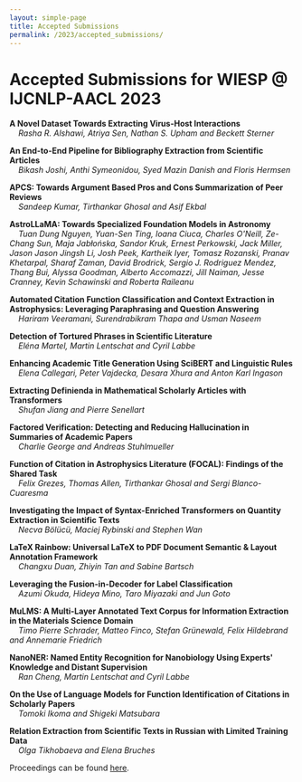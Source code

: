 ```yaml
---
layout: simple-page
title: Accepted Submissions
permalink: /2023/accepted_submissions/
---
```


# Accepted Submissions for WIESP @ IJCNLP-AACL 2023

**A Novel Dataset Towards Extracting Virus-Host Interactions**  
&nbsp;&nbsp;&nbsp;&nbsp;*Rasha R. Alshawi, Atriya Sen, Nathan S. Upham and Beckett Sterner*  

**An End-to-End Pipeline for Bibliography Extraction from Scientific Articles**  
&nbsp;&nbsp;&nbsp;&nbsp;*Bikash Joshi, Anthi Symeonidou, Syed Mazin Danish and Floris Hermsen*  

**APCS: Towards Argument Based Pros and Cons Summarization of Peer Reviews**  
&nbsp;&nbsp;&nbsp;&nbsp;*Sandeep Kumar, Tirthankar Ghosal and Asif Ekbal*  

**AstroLLaMA: Towards Specialized Foundation Models in Astronomy**  
&nbsp;&nbsp;&nbsp;&nbsp;*Tuan Dung Nguyen, Yuan-Sen Ting, Ioana Ciuca, Charles O'Neill, Ze-Chang Sun, Maja Jabłońska, Sandor Kruk, Ernest Perkowski, Jack Miller, Jason Jason Jingsh Li, Josh Peek, Kartheik Iyer, Tomasz Rozanski, Pranav Khetarpal, Sharaf Zaman, David Brodrick, Sergio J. Rodriguez Mendez, Thang Bui, Alyssa Goodman, Alberto Accomazzi, Jill Naiman, Jesse Cranney, Kevin Schawinski and Roberta Raileanu*  

**Automated Citation Function Classification and Context Extraction in Astrophysics: Leveraging Paraphrasing and Question Answering**  
&nbsp;&nbsp;&nbsp;&nbsp;*Hariram Veeramani, Surendrabikram Thapa and Usman Naseem*  

**Detection of Tortured Phrases in Scientific Literature**  
&nbsp;&nbsp;&nbsp;&nbsp;*Eléna Martel, Martin Lentschat and Cyril Labbe*  

**Enhancing Academic Title Generation Using SciBERT and Linguistic Rules**  
&nbsp;&nbsp;&nbsp;&nbsp;*Elena Callegari, Peter Vajdecka, Desara Xhura and Anton Karl Ingason*  

**Extracting Definienda in Mathematical Scholarly Articles with Transformers**  
&nbsp;&nbsp;&nbsp;&nbsp;*Shufan Jiang and Pierre Senellart*  

**Factored Verification: Detecting and Reducing Hallucination in Summaries of Academic Papers**  
&nbsp;&nbsp;&nbsp;&nbsp;*Charlie George and Andreas Stuhlmueller*  

**Function of Citation in Astrophysics Literature (FOCAL): Findings of the Shared Task**  
&nbsp;&nbsp;&nbsp;&nbsp;*Felix Grezes, Thomas Allen, Tirthankar Ghosal and Sergi Blanco-Cuaresma*  

**Investigating the Impact of Syntax-Enriched Transformers on Quantity Extraction in Scientific Texts**  
&nbsp;&nbsp;&nbsp;&nbsp;*Necva Bölücü, Maciej Rybinski and Stephen Wan*  

**LaTeX Rainbow: Universal LaTeX to PDF Document Semantic & Layout Annotation Framework**  
&nbsp;&nbsp;&nbsp;&nbsp;*Changxu Duan, Zhiyin Tan and Sabine Bartsch*  

**Leveraging the Fusion-in-Decoder for Label Classification**  
&nbsp;&nbsp;&nbsp;&nbsp;*Azumi Okuda, Hideya Mino, Taro Miyazaki and Jun Goto*  

**MuLMS: A Multi-Layer Annotated Text Corpus for Information Extraction in the Materials Science Domain**  
&nbsp;&nbsp;&nbsp;&nbsp;*Timo Pierre Schrader, Matteo Finco, Stefan Grünewald, Felix Hildebrand and Annemarie Friedrich*  

**NanoNER: Named Entity Recognition for Nanobiology Using Experts' Knowledge and Distant Supervision**  
&nbsp;&nbsp;&nbsp;&nbsp;*Ran Cheng, Martin Lentschat and Cyril Labbe*  

**On the Use of Language Models for Function Identification of Citations in Scholarly Papers**  
&nbsp;&nbsp;&nbsp;&nbsp;*Tomoki Ikoma and Shigeki Matsubara*  

**Relation Extraction from Scientific Texts in Russian with Limited Training Data**  
&nbsp;&nbsp;&nbsp;&nbsp;*Olga Tikhobaeva and Elena Bruches*

Proceedings can be found [here](https://github.com/IJCNLP-AACL23-Files/handbook/blob/main/IJCNLP_AACL_Handbook_2023_v4.pdf).

